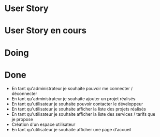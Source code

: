 # User Story


# User Story en cours



# Doing



# Done
* En tant qu'administrateur je souhaite pouvoir me connecter / déconnecter
* En tant qu'administrateur je souhaite ajouter un projet réalisés
* En tant qu'utilisateur je souhaite pouvoir contacter le développeur
* En tant qu'utilisateur je souhaite afficher la liste des projets réalisés
* En tant qu'utilisateur je souhaite afficher la liste des services / tarifs que je propose
* Création d'un espace utilisateur
* En tant qu'utilisateur je souhaite afficher une page d'accueil